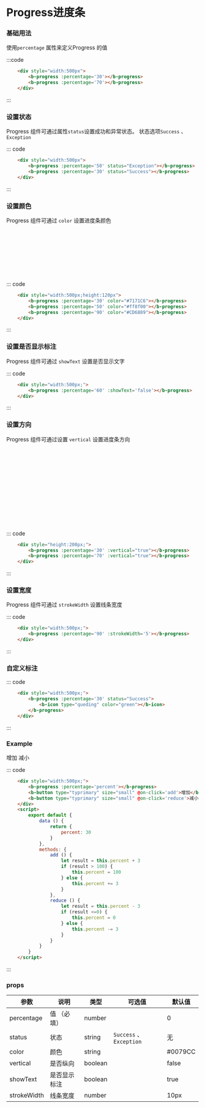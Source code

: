 # Progress进度条
### 基础用法
使用```percentage``` 属性来定义Progress 的值

<div class="example">
    <div class="example-box">
        <div style="width:500px">
            <b-progress :percentage='30'></b-progress>
            <b-progress :percentage='100'></b-progress>
        </div>
    </div>

:::code
```html
    <div style="width:500px">
        <b-progress :percentage='30'></b-progress>
        <b-progress :percentage='70'></b-progress>
    </div>
```
:::
</div>


### 设置状态
Progress 组件可通过属性```status```设置成功和异常状态。
状态选项```Success``` 、```Exception```

<div class="example">
    <div class="example-box">
        <div style="width:500px">
            <b-progress :percentage='50' status="Exception"></b-progress>
            <b-progress :percentage='30' status="Success"></b-progress>
        </div>
    </div>

::: code
```html
    <div style="width:500px">
        <b-progress :percentage='50' status="Exception"></b-progress>
        <b-progress :percentage='30' status="Success"></b-progress>
    </div>
```
:::
</div>

### 设置颜色
Progress 组件可通过 ```color``` 设置进度条颜色

<div class="example">
    <div class="example-box">
        <div style="width:500px;height:120px">
            <b-progress :percentage='30' color="#7171C6"></b-progress>
            <b-progress :percentage='50' color="#ff8f00"></b-progress>
            <b-progress :percentage='90' color="#CD6889"></b-progress>
        </div>
    </div>

::: code
```html
    <div style="width:500px;height:120px">
        <b-progress :percentage='30' color="#7171C6"></b-progress>
        <b-progress :percentage='50' color="#ff8f00"></b-progress>
        <b-progress :percentage='90' color="#CD6889"></b-progress>
    </div>
```
:::
</div>

### 设置是否显示标注
Progress 组件可通过 ```showText``` 设置是否显示文字

<div class="example">
    <div class="example-box">
        <div style="width:500px;">
            <b-progress :percentage='60' :showText='false'></b-progress>
        </div>
    </div>

::: code
```html
    <div style="width:500px;">
        <b-progress :percentage='60' :showText='false'></b-progress>
    </div>
```
:::
</div>

### 设置方向
Progress 组件可通过设置 ```vertical``` 设置进度条方向


<div class="example">
    <div class="example-box">
        <div style="height:200px;">
            <b-progress :percentage='30' :vertical="true"></b-progress>
            <b-progress :percentage='70' :vertical="true"></b-progress>
        </div>
    </div>

::: code
```html
    <div style="height:200px;">
        <b-progress :percentage='30' :vertical="true"></b-progress>
        <b-progress :percentage='70' :vertical="true"></b-progress>
    </div>
```
:::
</div>


### 设置宽度
Progress 组件可通过 ```strokeWidth``` 设置线条宽度

<div class="example">
    <div class="example-box">
        <div style="width:500px;">
            <b-progress :percentage='90' :strokeWidth='5'></b-progress>
        </div>
    </div>

::: code
```html
    <div style="width:500px;">
        <b-progress :percentage='90' :strokeWidth='5'></b-progress>
    </div>
```
:::
</div>

### 自定义标注

<div class="example">
    <div class="example-box">
        <div style="width:500px;">
            <b-progress :percentage='30' status="Success">
                <b-icon type="queding" color="green"></b-icon>
            </b-progress>
        </div>
    </div>

::: code
```html
    <div style="width:500px;">
        <b-progress :percentage='30' status="Success">
            <b-icon type="queding" color="green"></b-icon>
        </b-progress>
    </div>
```
:::
</div>

### Example

<div class="example">
    <div class="example-box">
        <div style="width:500px;">
            <b-progress :percentage='percent'></b-progress>
            <b-button type="tynormal" size="small" @on-click='add'>增加</b-button>
            <b-button type="tynormal" size="small" @on-click='reduce'>减小</b-button>
        </div>
        <script>
            export default {
                data () {
                    return {
                        percent: 30
                    }
                },
                methods: {
                    add () {
                        let result = this.percent + 3
                        if (result > 100) {
                            this.percent = 100
                        } else {
                            this.percent +=3
                        }
                    },
                    reduce () {
                        let result = this.percent - 3
                        if (result <0) {
                            this.percent = 0
                        } else {
                            this.percent -=3
                        }
                    }
                }
            }
        </script>
    </div>
    
::: code
```html
    <div style="width:500px;">
        <b-progress :percentage='percent'></b-progress>
        <b-button type="typrimary" size="small" @on-click='add'>增加</b-button>
        <b-button type="typrimary" size="small" @on-click='reduce'>减小</b-button>
    </div>
    <script>
        export default {
            data () {
                return {
                    percent: 30
                }
            },
            methods: {
                add () {
                    let result = this.percent + 3
                    if (result > 100) {
                        this.percent = 100
                    } else {
                        this.percent += 3
                    }
                },
                reduce () {
                    let result = this.percent - 3
                    if (result <=0) {
                        this.percent = 0
                    } else {
                        this.percent -= 3
                    }
                }
            }
        }
    </script>
```
:::
</div>

### props
| 参数      | 说明    | 类型      | 可选值       | 默认值   |
|---------- |-------- |---------- |-------------  |-------- |
| percentage     | 值 （必填）  | number  |         |    0   |
| status     | 状态   | string    |   `Success` 、`Exception`|     无  |
| color     | 颜色   | string    |    |     #0079CC  |
| vertical     | 是否纵向   | boolean    |    |     false  |
| showText     | 是否显示标注   | boolean    |    |     true  |
| strokeWidth     | 线条宽度   | 	number    |   |     10px  |
